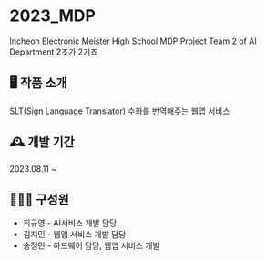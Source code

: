 # 2023_MDP
 Incheon Electronic Meister High School MDP Project
 Team 2 of AI Department
 2조가 2기죠

## 🖥 작품 소개
SLT(Sign Language Translator) 
수화를 번역해주는 웹앱 서비스

## 🕰 개발 기간
2023.08.11 ~ 

## 👨‍👦‍👦 구성원
- 최규영 - AI서비스 개발 담당
- 김지민 - 웹앱 서비스 개발 담당
- 송정민 - 하드웨어 담당, 웹앱 서비스 개발
